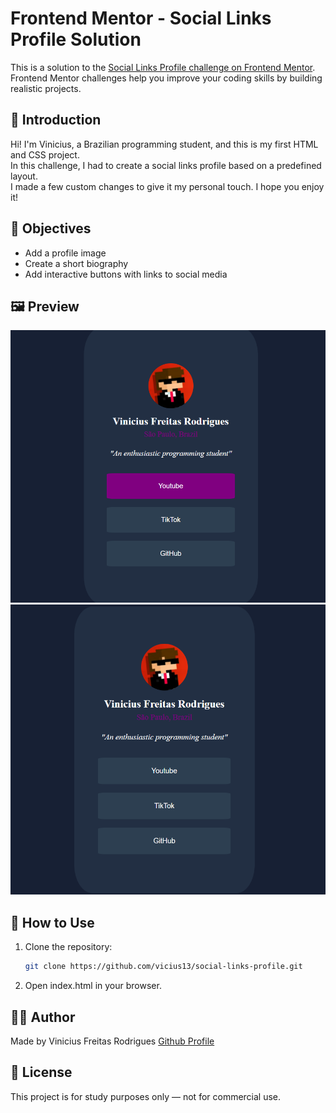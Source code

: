 # Frontend Mentor - Social Links Profile Solution

This is a solution to the [Social Links Profile challenge on Frontend Mentor](https://www.frontendmentor.io/challenges/social-links-profile-UG32l9m6dQ). Frontend Mentor challenges help you improve your coding skills by building realistic projects.

## 📘 Introduction

Hi! I'm Vinicius, a Brazilian programming student, and this is my first HTML and CSS project.  
In this challenge, I had to create a social links profile based on a predefined layout.  
I made a few custom changes to give it my personal touch. I hope you enjoy it!

## 🎯 Objectives

- Add a profile image  
- Create a short biography  
- Add interactive buttons with links to social media  

## 🖼️ Preview

![Active bio](./design/bioactive.png)  
![Inactive bio](./design/bionoactive.png)

## 🚀 How to Use

1. Clone the repository:
   ```bash
   git clone https://github.com/vicius13/social-links-profile.git
2. Open index.html in your browser.

## 👨‍💻 Author

Made by Vinicius Freitas Rodrigues
[Github Profile](https://github.com/vicius13)

## 📝 License

This project is for study purposes only — not for commercial use.